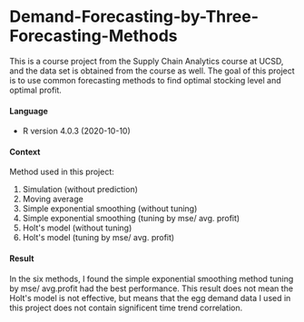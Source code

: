 # Demand-Forecasting-by-Three-Forecasting-Methods

This is a course project from the Supply Chain Analytics course at UCSD, and the data set is obtained from the course as well.
The goal of this project is to use common forecasting methods to find optimal stocking level and optimal profit.

#### Language

* R version 4.0.3 (2020-10-10)

#### Context

Method used in this project:

1. Simulation (without prediction)
2. Moving average
3. Simple exponential smoothing (without tuning)
4. Simple exponential smoothing (tuning by mse/ avg. profit)
5. Holt's model (without tuning)
6. Holt's model (tuning by mse/ avg. profit)

#### Result

In the six methods, I found the simple exponential smoothing method tuning by mse/ avg.profit had the best performance. This result does not mean the Holt's model is not effective, but means that the egg demand data I used in this project does not contain significent time trend correlation.

